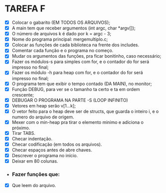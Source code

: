 TAREFA F
=========

- [x] Colocar o gabarito (EM TODOS OS ARQUIVOS);
- [x] A main tem que receber argumentos (int argc, char *argv[]);
- [x] O número de arquivos k é dado por k = argc - 3;
- [x] Nome do programa principal: mergemultiplo.c;
- [x] Colocar as funções de cada biblioteca na frente dos includes.
- [x] Comentar cada função e o programa no começo.
- [x] Mudar os argumentos das funções, pra ficar bonitinho, caso necessário;
- [x] Fazer os módulos-s para simples com for, e o contador do for será impresso no final;
- [x] Fazer os módulo -h para heap com for, e o contador do for será impresso no final;
- [x] O programa tem que exibir o tempo contado (DA MAIN), no monitor;
- [x] Função DEBUG, para ver se o tamanho ta certo e ta em ordem crescente;
- [x] DEBUGAR O PROGRAMA NA PARTE -S (LOOP INFINITO)
- [x] Vetores em heap serão v[1...k];
- [x] O vetor feito para o heap deve ser de structs, que guarda o inteiro i, e o numero do arquivo de origem.
- [x] Mexer com o min-heap pra tirar o elemento minimo e adiciona o próximo.
- [x] Tirar TABS.
- [x] Checar indentação.
- [x] Checar codificação (em todos os arquivos).
- [x] Checar espaços antes de abre chaves.
- [x] Descrever o programa no início.
- [x] Deixar em 80 colunas.

- ### Fazer funções que:
- [x] Que leem do arquivo.

